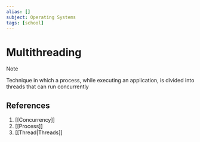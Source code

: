 ```yaml
---
alias: []
subject: Operating Systems
tags: [school]
---
```

# Multithreading

>[!note]
> Technique in which a process, while executing an application, is divided into threads that can run concurrently

## References
1. [[Concurrency]]
2. [[Process]]
3. [[Thread|Threads]]